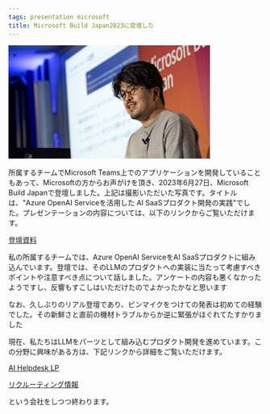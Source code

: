 ```yaml
---
tags: presentation microsoft
title: Microsoft Build Japan2023に登壇した
--- 
```


<img src="https://raw.githubusercontent.com/taross-f/taross-f.github.io/master/images/_DRC5231.jpg" width="400">

所属するチームでMicrosoft Teams上でのアプリケーションを開発していることもあって、Microsoftの方からお声がけを頂き、2023年6月27日、Microsoft Build Japanで登壇しました。上記は撮影いただいた写真です。タイトルは、"Azure OpenAI Serviceを活用した AI SaaSプロダクト開発の実践"でした。プレゼンテーションの内容については、以下のリンクからご覧いただけます。

[登壇資料](https://speakerdeck.com/pkshadeck/azure-openai-servicewohuo-yong-sita-ai-saaspurodakutokai-fa-noshi-jian)

私の所属するチームでは、Azure OpenAI ServiceをAI SaaSプロダクトに組み込んでいます。登壇では、そのLLMのプロダクトへの実装に当たって考慮すべきポイントや注意すべき点について話しました。アンケートの内容も悪くなかったようですし、反響もすこしはいただけたのでよかったかなと思います

なお、久しぶりのリアル登壇であり、ピンマイクをつけての発表は初めての経験でした。その新鮮さと直前の機材トラブルからか逆に緊張がほぐれてたすかりました

現在、私たちはLLMをパーツとして組み込むプロダクト開発を進めています。この分野に興味がある方は、下記リンクから詳細をご覧いただけます。

[AI Helpdesk LP](https://aisaas.pkshatech.com/aihelpdesk/)

[リクルーティング情報](https://www.pkshatech.com/recruitment/)

という会社をしつつ終わります。
